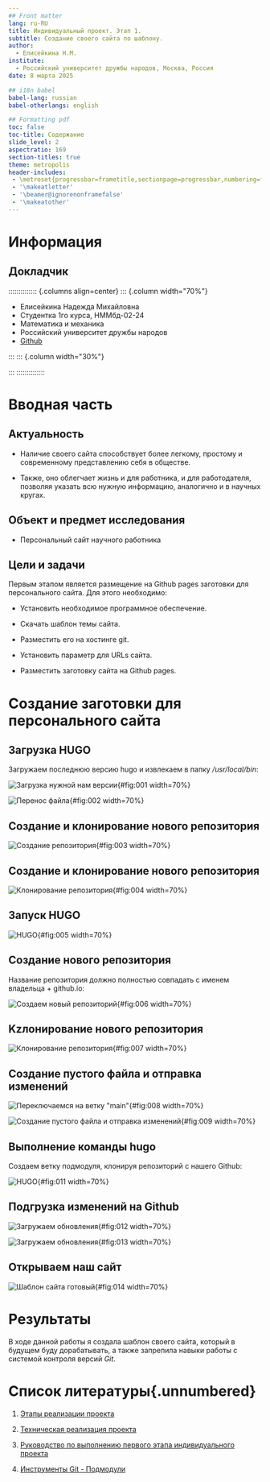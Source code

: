 ```yaml
---
## Front matter
lang: ru-RU
title: Индивидуальный проект. Этап 1.
subtitle: Создание своего сайта по шаблону.
author:
  - Елисейкина Н.М.
institute:
  - Российский университет дружбы народов, Москва, Россия
date: 8 марта 2025

## i18n babel
babel-lang: russian
babel-otherlangs: english

## Formatting pdf
toc: false
toc-title: Содержание
slide_level: 2
aspectratio: 169
section-titles: true
theme: metropolis
header-includes:
 - \metroset{progressbar=frametitle,sectionpage=progressbar,numbering=fraction}
 - '\makeatletter'
 - '\beamer@ignorenonframefalse'
 - '\makeatother'
---
```


# Информация

## Докладчик

:::::::::::::: {.columns align=center}
::: {.column width="70%"}

  * Елисейкина Надежда Михайловна
  * Студентка 1го курса, НММбд-02-24
  * Математика и механика
  * Российский университет дружбы народов
  * [Github](https://github.com/eliseykina-nm/study_2024-2025_os-intro)

:::
::: {.column width="30%"}

:::
::::::::::::::

# Вводная часть

## Актуальность

- Наличие своего сайта способствует более легкому, простому и современному представлению себя в обществе.

- Также, оно облегчает жизнь и для работника, и для работодателя, позволяя указать всю нужную информацию, аналогично и в научных кругах.

## Объект и предмет исследования

- Персональный сайт научного работника

## Цели и задачи

Первым этапом является размещение на Github pages заготовки для персонального сайта. Для этого необходимо:

- Установить необходимое программное обеспечение.

- Скачать шаблон темы сайта.

- Разместить его на хостинге git.

- Установить параметр для URLs сайта.

- Разместить заготовку сайта на Github pages.

# Создание заготовки для персонального сайта

## Загрузка HUGO

Загружаем последнюю версию hugo и извлекаем в папку */usr/local/bin*:

![Загрузка нужной нам версии](image/01.png){#fig:001 width=70%}

![Перенос файла](image/06.png){#fig:002 width=70%}

## Cоздание и клонирование нового репозитория

![Создание репозитория](image/08.png){#fig:003 width=70%}

## Cоздание и клонирование нового репозитория

![Клонирование репозитория](image/10.png){#fig:004 width=70%}

## Запуск HUGO

![HUGO](image/14.png){#fig:005 width=70%}

## Cоздание нового репозитория

Название репозитория должно полностью совпадать с именем владельца + github.io:

![Создаем новый репозиторий](image/22.png){#fig:006 width=70%}

## Kzлонирование нового репозитория

![Клонирование репозитория](image/23.png){#fig:007 width=70%}

## Создание пустого файла и отправка изменений

![Переключаемся на ветку "main"](image/25.png){#fig:008 width=70%}

![Создание пустого файла и отправка изменений](image/26.png){#fig:009 width=70%}

## Выполнение команды hugo

Создаем ветку подмодуля, клонируя репозиторий с нашего Github:

![HUGO](image/29.png){#fig:011 width=70%}

## Подгрузка изменений на  Github

![Загружаем обновления](image/31.png){#fig:012 width=70%}

![Загружаем обновления](image/32.png){#fig:013 width=70%}

## Открываем наш сайт

![Шаблон сайта готовый](image/34.png){#fig:014 width=70%}

# Результаты

В ходе данной работы я создала шаблон своего сайта, который в будущем буду дорабатывать, а также запрепила навыки работы с системой контроля версий *Git*.

# Список литературы{.unnumbered}

1. [Этапы реализации проекта](https://esystem.rudn.ru/mod/page/view.php?id=970806&forceview=1)

2. [Техническая реализация проекта](https://esystem.rudn.ru/mod/page/view.php?id=970807&forceview=1)

3. [Руководство по выполнению первого этапа индивидуального проекта](https://esystem.rudn.ru/mod/url/view.php?id=980904&forceview=1)

4. [Инструменты Git - Подмодули](https://git-scm.com/book/ru/v2/%D0%98%D0%BD%D1%81%D1%82%D1%80%D1%83%D0%BC%D0%B5%D0%BD%D1%82%D1%8B-Git-%D0%9F%D0%BE%D0%B4%D0%BC%D0%BE%D0%B4%D1%83%D0%BB%D0%B8)
